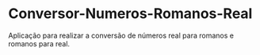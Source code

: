 # Conversor-Numeros-Romanos-Real
Aplicação para realizar a conversão de números real para romanos e romanos para real.
